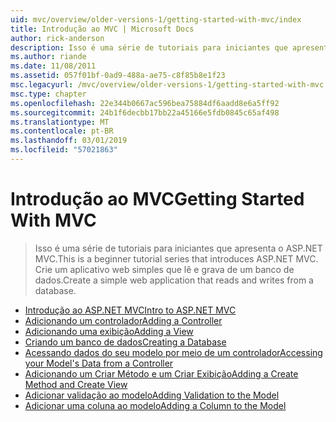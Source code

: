 ```yaml
---
uid: mvc/overview/older-versions-1/getting-started-with-mvc/index
title: Introdução ao MVC | Microsoft Docs
author: rick-anderson
description: Isso é uma série de tutoriais para iniciantes que apresenta o ASP.NET MVC. Crie um aplicativo web simples que lê e grava de um banco de dados.
ms.author: riande
ms.date: 11/08/2011
ms.assetid: 057f01bf-0ad9-488a-ae75-c8f85b8e1f23
msc.legacyurl: /mvc/overview/older-versions-1/getting-started-with-mvc
msc.type: chapter
ms.openlocfilehash: 22e344b0667ac596bea75884df6aadd8e6a5ff92
ms.sourcegitcommit: 24b1f6decbb17bb22a45166e5fdb0845c65af498
ms.translationtype: MT
ms.contentlocale: pt-BR
ms.lasthandoff: 03/01/2019
ms.locfileid: "57021863"
---
```

<a name="getting-started-with-mvc"></a><span data-ttu-id="493d4-104">Introdução ao MVC</span><span class="sxs-lookup"><span data-stu-id="493d4-104">Getting Started With MVC</span></span>
====================
> <span data-ttu-id="493d4-105">Isso é uma série de tutoriais para iniciantes que apresenta o ASP.NET MVC.</span><span class="sxs-lookup"><span data-stu-id="493d4-105">This is a beginner tutorial series that introduces ASP.NET MVC.</span></span> <span data-ttu-id="493d4-106">Crie um aplicativo web simples que lê e grava de um banco de dados.</span><span class="sxs-lookup"><span data-stu-id="493d4-106">Create a simple web application that reads and writes from a database.</span></span>


- [<span data-ttu-id="493d4-107">Introdução ao ASP.NET MVC</span><span class="sxs-lookup"><span data-stu-id="493d4-107">Intro to ASP.NET MVC</span></span>](getting-started-with-mvc-part1.md)
- [<span data-ttu-id="493d4-108">Adicionando um controlador</span><span class="sxs-lookup"><span data-stu-id="493d4-108">Adding a Controller</span></span>](getting-started-with-mvc-part2.md)
- [<span data-ttu-id="493d4-109">Adicionando uma exibição</span><span class="sxs-lookup"><span data-stu-id="493d4-109">Adding a View</span></span>](getting-started-with-mvc-part3.md)
- [<span data-ttu-id="493d4-110">Criando um banco de dados</span><span class="sxs-lookup"><span data-stu-id="493d4-110">Creating a Database</span></span>](getting-started-with-mvc-part4.md)
- [<span data-ttu-id="493d4-111">Acessando dados do seu modelo por meio de um controlador</span><span class="sxs-lookup"><span data-stu-id="493d4-111">Accessing your Model's Data from a Controller</span></span>](getting-started-with-mvc-part5.md)
- [<span data-ttu-id="493d4-112">Adicionando um Criar Método e um Criar Exibição</span><span class="sxs-lookup"><span data-stu-id="493d4-112">Adding a Create Method and Create View</span></span>](getting-started-with-mvc-part6.md)
- [<span data-ttu-id="493d4-113">Adicionar validação ao modelo</span><span class="sxs-lookup"><span data-stu-id="493d4-113">Adding Validation to the Model</span></span>](getting-started-with-mvc-part7.md)
- [<span data-ttu-id="493d4-114">Adicionar uma coluna ao modelo</span><span class="sxs-lookup"><span data-stu-id="493d4-114">Adding a Column to the Model</span></span>](getting-started-with-mvc-part8.md)
